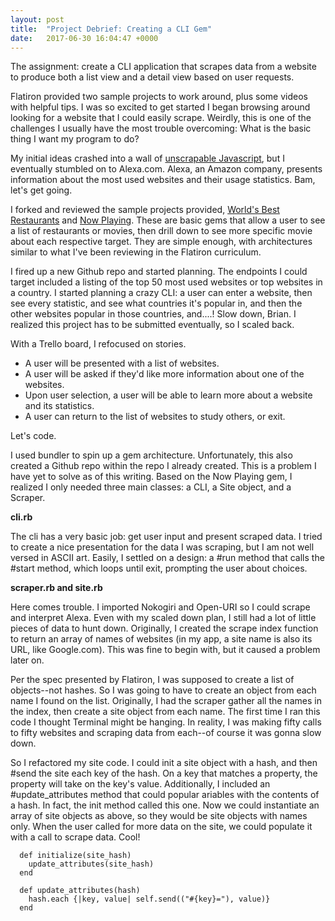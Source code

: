 ```yaml
---
layout: post
title:  "Project Debrief: Creating a CLI Gem"
date:   2017-06-30 16:04:47 +0000
---
```



The assignment: create a CLI application that scrapes data from a website to produce both a list view and a detail view based on user requests. 

Flatiron provided two sample projects to work around, plus some videos with helpful tips. I was so excited to get started I began browsing around looking for a website that I could easily scrape. Weirdly, this is one of the challenges I usually have the most trouble overcoming: What is the basic thing I want my program to do?

My initial ideas crashed into a wall of [unscrapable Javascript](http://www.active.com/running/marathon), but I eventually stumbled on to Alexa.com. Alexa, an Amazon company, presents information about the most used websites and their usage statistics. Bam, let's get going.

I forked and reviewed the sample projects provided, [World's Best Restaurants](https://github.com/dannyd4315/worlds-best-restaurants-cli-gem) and [Now Playing](https://github.com/learn-co-curriculum/now-playing-cli-gem). These are basic gems that allow a user to see a list of restaurants or movies, then drill down to see more specific movie about each respective target. They are simple enough, with architectures similar to what I've been reviewing in the Flatiron curriculum.

I fired up a new Github repo and started planning. The endpoints I could target included a listing of the top 50 most used websites or top websites in a country. I started planning a crazy CLI: a user can enter a website, then see every statistic, and see what countries it's popular in, and then the other websites popular in those countries, and....! Slow down, Brian. I realized this project has to be submitted eventually, so I scaled back.

With a Trello board, I refocused on stories. 

* A user will be presented with a list of websites.
* A user will be asked if they'd like more information about one of the websites.
* Upon user selection, a user will be able to learn more about a website and its statistics. 
* A user can return to the list of websites to study others, or exit. 

Let's code. 

I used bundler to spin up a gem architecture. Unfortunately, this also created a Github repo within the repo I already created. This is a problem I have yet to solve as of this writing. Based on the Now Playing gem, I realized I only needed three main classes: a CLI, a Site object, and a Scraper. 

**cli.rb**

The cli has a very basic job: get user input and present scraped data. I tried to create a nice presentation for the data I was scraping, but I am not well versed in ASCII art. Easily, I settled on a design: a #run method that calls the #start method, which loops until exit, prompting the user about choices.

**scraper.rb and site.rb**

Here comes trouble. I imported Nokogiri and Open-URI so I could scrape and interpret Alexa. Even with my scaled down plan, I still had a lot of little pieces of data to hunt down. Originally, I created the scrape index function to return an array of names of websites (in my app, a site name is also its URL, like Google.com). This was fine to begin with, but it caused a problem later on.

Per the spec presented by Flatiron, I was supposed to create a list of objects--not hashes. So I was going to have to create an object from each name I found on the list. Originally, I had the scraper gather all the names in the index, then create a site object from each name. The first time I ran this code I thought Terminal might be hanging. In reality, I was making fifty calls to fifty websites and scraping data from each--of course it was gonna slow down.

So I refactored my site code. I could init a site object with a hash, and then #send the site each key of the hash. On a key that matches a property, the property will take on the key's value. Additionally, I included an #update_attributes method that could popular ariables with the contents of a hash. In fact, the init method called this one. Now we could instantiate an array of site objects as above, so they would be site objects with names only. When the user called for more data on the site, we could populate it with a call to scrape data. Cool! 

```
  def initialize(site_hash)
    update_attributes(site_hash)
  end

  def update_attributes(hash)
    hash.each {|key, value| self.send(("#{key}="), value)}
  end
```
